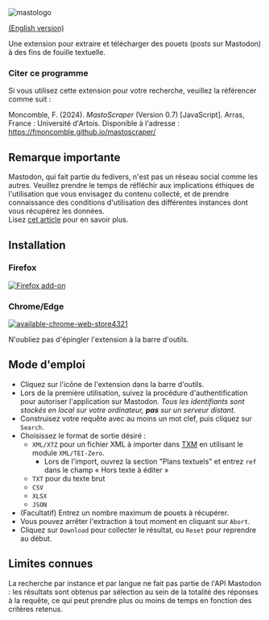 ![mastologo](https://github.com/fmoncomble/mastoscraper/assets/59739627/15c77ec3-9dba-4e97-868f-984dddd87816)

[(English version)](https://fmoncomble.github.io/mastoscraper)

Une extension pour extraire et télécharger des pouets (posts sur Mastodon) à des fins de fouille textuelle.  
  
### Citer ce programme
Si vous utilisez cette extension pour votre recherche, veuillez la référencer comme suit :  
  
Moncomble, F. (2024). *MastoScraper* (Version 0.7) [JavaScript]. Arras, France : Université d'Artois. Disponible à l'adresse : https://fmoncomble.github.io/mastoscraper/

## Remarque importante
Mastodon, qui fait partie du fedivers, n'est pas un réseau social comme les autres. Veuillez prendre le temps de réfléchir aux implications éthiques de l'utilisation que vous envisagez du contenu collecté, et de prendre connaissance des conditions d'utilisation des différentes instances dont vous récupérez les données.  
Lisez [cet article](https://www.cell.com/patterns/pdf/S2666-3899(23)00323-9.pdf) pour en savoir plus.

## Installation
### Firefox
[ ![Firefox add-on](https://github.com/fmoncomble/Figaro_extractor/assets/59739627/e4df008e-1aac-46be-a216-e6304a65ba97)](https://github.com/fmoncomble/mastoscraper/releases/latest/download/mastoscraper.xpi)  
### Chrome/Edge
[![available-chrome-web-store4321](https://github.com/fmoncomble/mastoscraper/assets/59739627/748feefa-5a01-42e1-b3e5-b61e016e6ec7)](https://chromewebstore.google.com/detail/mastoscraper/ilgebclibaabhdhpgkfkkknpmblfnblg?hl=en-GB&authuser=0)  
  
N'oubliez pas d'épingler l'extension à la barre d'outils.
 
## Mode d'emploi
- Cliquez sur l'icône de l'extension dans la barre d'outils.
- Lors de la première utilisation, suivez la procédure d'authentification pour autoriser l'application sur Mastodon. *Tous les identifiants sont stockés en local sur votre ordinateur, **pas** sur un serveur distant.*
- Construisez votre requête avec au moins un mot clef, puis cliquez sur `Search`.
- Choisissez le format de sortie désiré :
    - `XML/XTZ` pour un fichier XML à importer dans [TXM](https://txm.gitpages.huma-num.fr/textometrie/en/index.html) en utilisant le module `XML/TEI-Zero`.
        - Lors de l'import, ouvrez la section "Plans textuels" et entrez `ref` dans le champ « Hors texte à éditer »
    - `TXT` pour du texte brut
    - `CSV`
    - `XLSX`
    - `JSON`
- (Facultatif) Entrez un nombre maximum de pouets à récupérer.
- Vous pouvez arrêter l'extraction à tout moment en cliquant sur `Abort`.
- Cliquez sur `Download` pour collecter le résultat, ou `Reset` pour reprendre au début.

## Limites connues
La recherche par instance et par langue ne fait pas partie de l'API Mastodon : les résultats sont obtenus par sélection au sein de la totalité des réponses à la requête, ce qui peut prendre plus ou moins de temps en fonction des critères retenus.
